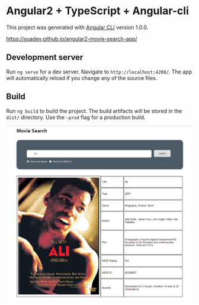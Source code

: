 # Angular2 + TypeScript + Angular-cli 

This project was generated with [Angular CLI](https://github.com/angular/angular-cli) version 1.0.0.

https://suadev.github.io/angular2-movie-search-app/


## Development server

Run `ng serve` for a dev server. Navigate to `http://localhost:4200/`. The app will automatically reload if you change any of the source files.

## Build

Run `ng build` to build the project. The build artifacts will be stored in the `dist/` directory. Use the `-prod` flag for a production build.

<img width="1200" src="https://raw.githubusercontent.com/suadev/angular2-movie-search-app/master/src/app/img/screen_shot.PNG" alt="awesome" />
